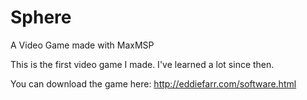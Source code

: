 # Sphere
A Video Game made with MaxMSP

This is the first video game I made.  I've learned a lot since then.  

You can download the game here:  http://eddiefarr.com/software.html
